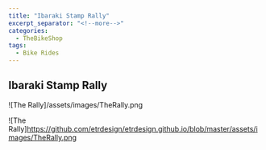 ```yaml
---
title: "Ibaraki Stamp Rally"
excerpt_separator: "<!--more-->"
categories:
  - TheBikeShop
tags:
  - Bike Rides
---
```

## Ibaraki Stamp Rally

![The Rally]/assets/images/TheRally.png

![The Rally]https://github.com/etrdesign/etrdesign.github.io/blob/master/assets/images/TheRally.png


